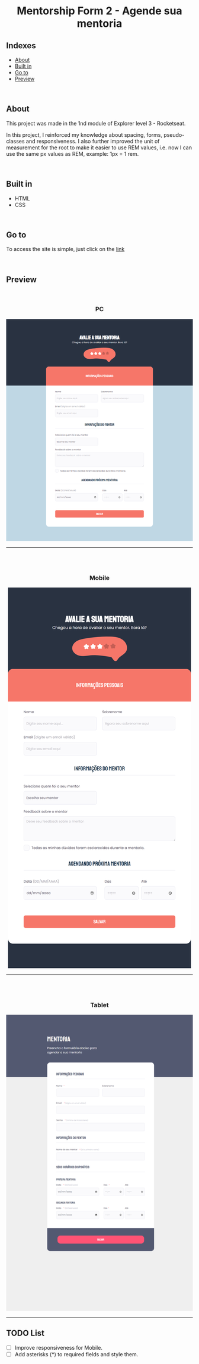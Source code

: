 <h1 align="center">
Mentorship Form 2 - Agende sua mentoria
</h1>

## Indexes

- [About](#about)
- [Built in](#built_in)
- [Go to](#go_to)
- [Preview](#preview)

<br>

## About <a name = "about"></a>

This project was made in the 1nd module of Explorer level 3 - Rocketseat.

In this project, I reinforced my knowledge about spacing, forms, pseudo-classes and responsiveness. I also further improved the unit of measurement for the root to make it easier to use REM values, i.e. now I can use the same px values as REM, example: 1px = 1 rem.

<br>

## Built in <a name = "built_in"></a>

- HTML
- CSS

<br>

## Go to <a name = "go_to"></a>

To access the site is simple, just click on the <a href = "https://mentorship-form-2.vercel.app">link</a>

<br>

## Preview <a name = "preview"></a>

<div align="center">

  <br>

### PC

![Preview](assets/PC.png)

  <hr><br><br>

### Mobile

![Preview](assets/Mobile.png)

  <hr><br><br>

### Tablet

![Preview](assets/Tablet.png)

  <hr>

</div>

## TODO List <a name = "todo_list"></a>

- [ ] Improve responsiveness for Mobile.
- [ ] Add asterisks (*) to required fields and style them. 